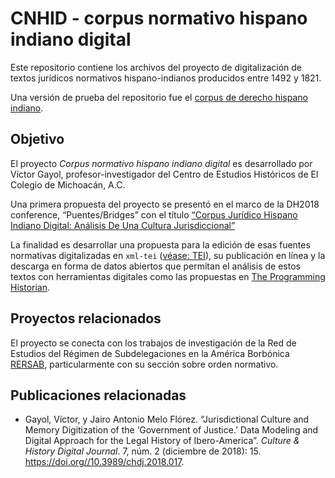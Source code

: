 # CNHID - corpus normativo hispano indiano digital

Este repositorio contiene los archivos del proyecto de digitalización de textos jurídicos
normativos hispano-indianos producidos entre 1492 y 1821.

Una versión de prueba del repositorio fue el [corpus de derecho hispano indiano](https://github.com/Cibercliografia/Corpus-de-derecho-castellano-indiano-digital).

## Objetivo

El proyecto *Corpus normativo hispano indiano digital* es desarrollado por Víctor Gayol, profesor-investigador del Centro de Estudios Históricos de El Colegio de Michoacán, A.C.

Una primera propuesta del proyecto se presentó en el marco de la DH2018 conference, “Puentes/Bridges” con el título [“Corpus Jurídico Hispano Indiano Digital: Análisis De Una Cultura Jurisdiccional”](https://dh-abstracts.library.cmu.edu/works/6545)

La finalidad es desarrollar una propuesta para la edición de esas fuentes
normativas digitalizadas en `xml-tei` ([véase: TEI](https://tei-c.org/)), su publicación en línea y la descarga en forma de datos abiertos que permitan el análisis de estos
textos con herramientas digitales como las propuestas en [The Programming Historian](https://programminghistorian.org/).

## Proyectos relacionados

El proyecto se conecta con los trabajos de investigación de la Red de Estudios
del Régimen de Subdelegaciones en la América Borbónica [RERSAB](http://www.rersab.org/), particularmente con su sección sobre orden normativo.

## Publicaciones relacionadas

* Gayol, Víctor, y Jairo Antonio Melo Flórez.
“Jurisdictional Culture and Memory Digitization of the ‘Government of Justice.’ Data Modeling and Digital Approach for the Legal History of Ibero-America”. *Culture & History Digital Journal*. 7, núm. 2 (diciembre de 2018): 15. <https://doi.org//10.3989/chdj.2018.017>.
